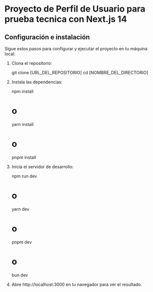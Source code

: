 # Proyecto de Perfil de Usuario para prueba tecnica con Next.js 14

## Configuración e instalación

Sigue estos pasos para configurar y ejecutar el proyecto en tu máquina local:

1. Clona el repositorio:
  
   git clone [URL_DEL_REPOSITORIO]
   cd [NOMBRE_DEL_DIRECTORIO]

2. Instala las dependencias:

    npm install
    # o
    yarn install
    # o
    pnpm install

3. Inicia el servidor de desarrollo:

    npm run dev
    # o
    yarn dev
    # o
    pnpm dev
    # o
    bun dev

4. Abre http://localhost:3000 en tu navegador para ver el resultado.